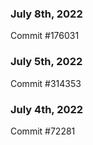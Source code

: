### July 8th, 2022

Commit #176031

### July 5th, 2022

Commit #314353


### July 4th, 2022

Commit #72281
